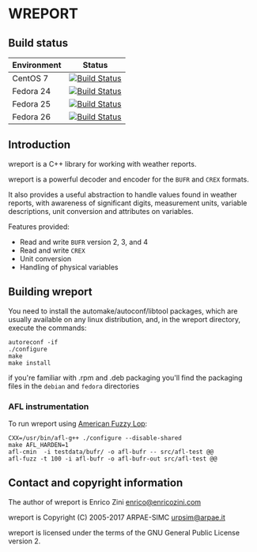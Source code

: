 # WREPORT

## Build status

| Environment | Status |
| ----------- | ------ |
| CentOS 7    | [![Build Status](https://badges.herokuapp.com/travis/ARPA-SIMC/wreport?branch=master&env=DOCKER_IMAGE=centos:7&label=fedora24)](https://travis-ci.org/ARPA-SIMC/wreport) |
| Fedora 24   | [![Build Status](https://badges.herokuapp.com/travis/ARPA-SIMC/wreport?branch=master&env=DOCKER_IMAGE=fedora:24&label=fedora24)](https://travis-ci.org/ARPA-SIMC/wreport) |
| Fedora 25   | [![Build Status](https://badges.herokuapp.com/travis/ARPA-SIMC/wreport?branch=master&env=DOCKER_IMAGE=fedora:25&label=fedora25)](https://travis-ci.org/ARPA-SIMC/wreport) |
| Fedora 26   | [![Build Status](https://badges.herokuapp.com/travis/ARPA-SIMC/wreport?branch=master&env=DOCKER_IMAGE=fedora:26&label=fedora26)](https://travis-ci.org/ARPA-SIMC/wreport) |

## Introduction

wreport is a C++ library for working with weather reports.

wreport is a powerful decoder and encoder for the `BUFR` and `CREX` formats.

It also provides a useful abstraction to handle values found in weather
reports, with awareness of significant digits, measurement units, variable
descriptions, unit conversion and attributes on variables.

Features provided:

- Read and write `BUFR` version 2, 3, and 4
- Read and write `CREX`
- Unit conversion
- Handling of physical variables

## Building wreport

You need to install the automake/autoconf/libtool packages, which are usually 
available on any linux distribution, and, in the wreport directory, execute 
the commands:

    autoreconf -if 
    ./configure
    make
    make install

if you're familiar with .rpm and .deb packaging you'll find the packaging 
files in the `debian` and `fedora` directories

### AFL instrumentation

To run wreport using [American Fuzzy Lop](http://lcamtuf.coredump.cx/afl/):

    CXX=/usr/bin/afl-g++ ./configure --disable-shared
    make AFL_HARDEN=1
    afl-cmin  -i testdata/bufr/ -o afl-bufr -- src/afl-test @@
    afl-fuzz -t 100 -i afl-bufr -o afl-bufr-out src/afl-test @@

## Contact and copyright information

The author of wreport is Enrico Zini <enrico@enricozini.com>

wreport is Copyright (C) 2005-2017 ARPAE-SIMC <urpsim@arpae.it>

wreport is licensed under the terms of the GNU General Public License version
2.
